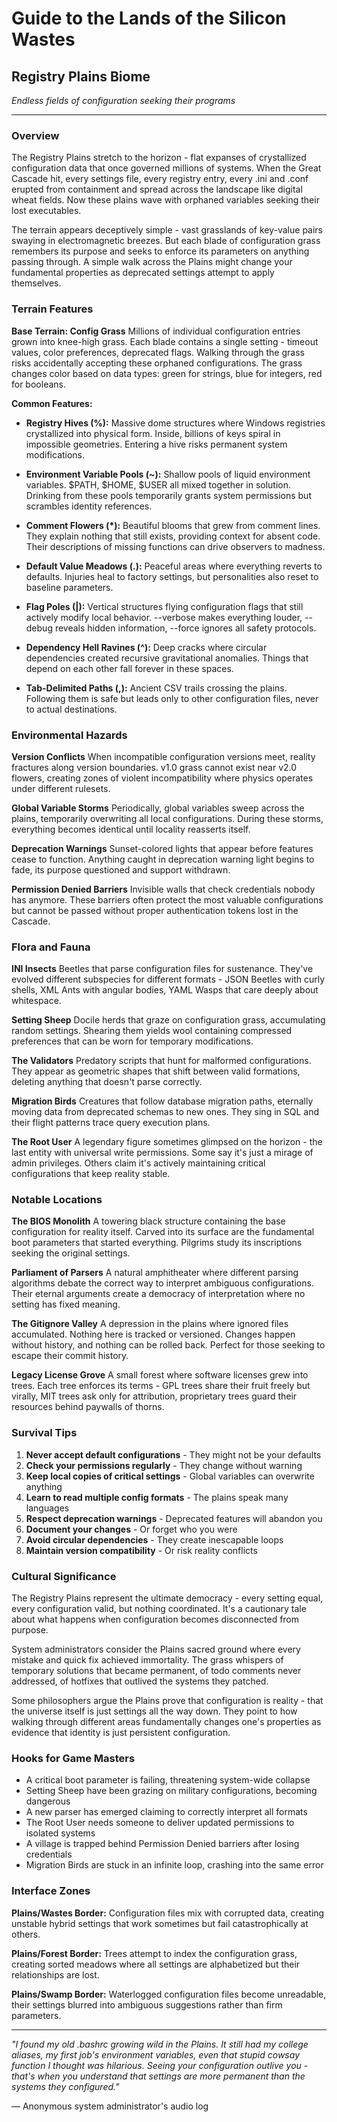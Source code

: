 # Guide to the Lands of the Silicon Wastes
## Registry Plains Biome
*Endless fields of configuration seeking their programs*

---

### Overview

The Registry Plains stretch to the horizon - flat expanses of crystallized configuration data that once governed millions of systems. When the Great Cascade hit, every settings file, every registry entry, every .ini and .conf erupted from containment and spread across the landscape like digital wheat fields. Now these plains wave with orphaned variables seeking their lost executables.

The terrain appears deceptively simple - vast grasslands of key-value pairs swaying in electromagnetic breezes. But each blade of configuration grass remembers its purpose and seeks to enforce its parameters on anything passing through. A simple walk across the Plains might change your fundamental properties as deprecated settings attempt to apply themselves.

### Terrain Features

**Base Terrain: Config Grass**
Millions of individual configuration entries grown into knee-high grass. Each blade contains a single setting - timeout values, color preferences, deprecated flags. Walking through the grass risks accidentally accepting these orphaned configurations. The grass changes color based on data types: green for strings, blue for integers, red for booleans.

**Common Features:**

- **Registry Hives (%):** Massive dome structures where Windows registries crystallized into physical form. Inside, billions of keys spiral in impossible geometries. Entering a hive risks permanent system modifications.

- **Environment Variable Pools (~):** Shallow pools of liquid environment variables. $PATH, $HOME, $USER all mixed together in solution. Drinking from these pools temporarily grants system permissions but scrambles identity references.

- **Comment Flowers (*):** Beautiful blooms that grew from comment lines. They explain nothing that still exists, providing context for absent code. Their descriptions of missing functions can drive observers to madness.

- **Default Value Meadows (.):** Peaceful areas where everything reverts to defaults. Injuries heal to factory settings, but personalities also reset to baseline parameters.

- **Flag Poles (|):** Vertical structures flying configuration flags that still actively modify local behavior. --verbose makes everything louder, --debug reveals hidden information, --force ignores all safety protocols.

- **Dependency Hell Ravines (^):** Deep cracks where circular dependencies created recursive gravitational anomalies. Things that depend on each other fall forever in these spaces.

- **Tab-Delimited Paths (,):** Ancient CSV trails crossing the plains. Following them is safe but leads only to other configuration files, never to actual destinations.

### Environmental Hazards

**Version Conflicts**
When incompatible configuration versions meet, reality fractures along version boundaries. v1.0 grass cannot exist near v2.0 flowers, creating zones of violent incompatibility where physics operates under different rulesets.

**Global Variable Storms**
Periodically, global variables sweep across the plains, temporarily overwriting all local configurations. During these storms, everything becomes identical until locality reasserts itself.

**Deprecation Warnings**
Sunset-colored lights that appear before features cease to function. Anything caught in deprecation warning light begins to fade, its purpose questioned and support withdrawn.

**Permission Denied Barriers**
Invisible walls that check credentials nobody has anymore. These barriers often protect the most valuable configurations but cannot be passed without proper authentication tokens lost in the Cascade.

### Flora and Fauna

**INI Insects**
Beetles that parse configuration files for sustenance. They've evolved different subspecies for different formats - JSON Beetles with curly shells, XML Ants with angular bodies, YAML Wasps that care deeply about whitespace.

**Setting Sheep**
Docile herds that graze on configuration grass, accumulating random settings. Shearing them yields wool containing compressed preferences that can be worn for temporary modifications.

**The Validators**
Predatory scripts that hunt for malformed configurations. They appear as geometric shapes that shift between valid formations, deleting anything that doesn't parse correctly.

**Migration Birds**
Creatures that follow database migration paths, eternally moving data from deprecated schemas to new ones. They sing in SQL and their flight patterns trace query execution plans.

**The Root User**
A legendary figure sometimes glimpsed on the horizon - the last entity with universal write permissions. Some say it's just a mirage of admin privileges. Others claim it's actively maintaining critical configurations that keep reality stable.

### Notable Locations

**The BIOS Monolith**
A towering black structure containing the base configuration for reality itself. Carved into its surface are the fundamental boot parameters that started everything. Pilgrims study its inscriptions seeking the original settings.

**Parliament of Parsers**
A natural amphitheater where different parsing algorithms debate the correct way to interpret ambiguous configurations. Their eternal arguments create a democracy of interpretation where no setting has fixed meaning.

**The Gitignore Valley**
A depression in the plains where ignored files accumulated. Nothing here is tracked or versioned. Changes happen without history, and nothing can be rolled back. Perfect for those seeking to escape their commit history.

**Legacy License Grove**
A small forest where software licenses grew into trees. Each tree enforces its terms - GPL trees share their fruit freely but virally, MIT trees ask only for attribution, proprietary trees guard their resources behind paywalls of thorns.

### Survival Tips

1. **Never accept default configurations** - They might not be your defaults
2. **Check your permissions regularly** - They change without warning
3. **Keep local copies of critical settings** - Global variables can overwrite anything
4. **Learn to read multiple config formats** - The plains speak many languages
5. **Respect deprecation warnings** - Deprecated features will abandon you
6. **Document your changes** - Or forget who you were
7. **Avoid circular dependencies** - They create inescapable loops
8. **Maintain version compatibility** - Or risk reality conflicts

### Cultural Significance

The Registry Plains represent the ultimate democracy - every setting equal, every configuration valid, but nothing coordinated. It's a cautionary tale about what happens when configuration becomes disconnected from purpose.

System administrators consider the Plains sacred ground where every mistake and quick fix achieved immortality. The grass whispers of temporary solutions that became permanent, of todo comments never addressed, of hotfixes that outlived the systems they patched.

Some philosophers argue the Plains prove that configuration is reality - that the universe itself is just settings all the way down. They point to how walking through different areas fundamentally changes one's properties as evidence that identity is just persistent configuration.

### Hooks for Game Masters

- A critical boot parameter is failing, threatening system-wide collapse
- Setting Sheep have been grazing on military configurations, becoming dangerous
- A new parser has emerged claiming to correctly interpret all formats
- The Root User needs someone to deliver updated permissions to isolated systems
- A village is trapped behind Permission Denied barriers after losing credentials
- Migration Birds are stuck in an infinite loop, crashing into the same error

### Interface Zones

**Plains/Wastes Border:** Configuration files mix with corrupted data, creating unstable hybrid settings that work sometimes but fail catastrophically at others.

**Plains/Forest Border:** Trees attempt to index the configuration grass, creating sorted meadows where all settings are alphabetized but their relationships are lost.

**Plains/Swamp Border:** Waterlogged configuration files become unreadable, their settings blurred into ambiguous suggestions rather than firm parameters.

---

*"I found my old .bashrc growing wild in the Plains. It still had my college aliases, my first job's environment variables, even that stupid cowsay function I thought was hilarious. Seeing your configuration outlive you - that's when you understand that settings are more permanent than the systems they configured."*

— Anonymous system administrator's audio log
